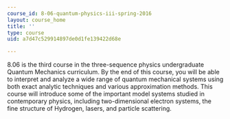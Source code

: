 ```yaml
---
course_id: 8-06-quantum-physics-iii-spring-2016
layout: course_home
title: ''
type: course
uid: a7d47c529914897de0d1fe139422d68e

---
```

8.06 is the third course in the three-sequence physics undergraduate Quantum Mechanics curriculum. By the end of this course, you will be able to interpret and analyze a wide range of quantum mechanical systems using both exact analytic techniques and various approximation methods. This course will introduce some of the important model systems studied in contemporary physics, including two-dimensional electron systems, the fine structure of Hydrogen, lasers, and particle scattering.

